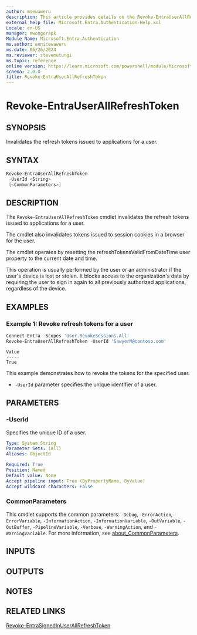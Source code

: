 ```yaml
---
author: msewaweru
description: This article provides details on the Revoke-EntraUserAllRefreshToken command.
external help file: Microsoft.Entra.Authentication-Help.xml
Locale: en-US
manager: mwongerapk
Module Name: Microsoft.Entra.Authentication
ms.author: eunicewaweru
ms.date: 06/26/2024
ms.reviewer: stevemutungi
ms.topic: reference
online version: https://learn.microsoft.com/powershell/module/Microsoft.Entra.Authentication/Revoke-EntraUserAllRefreshToken
schema: 2.0.0
title: Revoke-EntraUserAllRefreshToken
---
```


# Revoke-EntraUserAllRefreshToken

## SYNOPSIS

Invalidates the refresh tokens issued to applications for a user.

## SYNTAX

```powershell
Revoke-EntraUserAllRefreshToken
 -UserId <String>
 [<CommonParameters>]
```

## DESCRIPTION

The `Revoke-EntraUserAllRefreshToken` cmdlet invalidates the refresh tokens issued to applications for a user.

The cmdlet also invalidates tokens issued to session cookies in a browser for the user.

The cmdlet operates by resetting the refreshTokensValidFromDateTime user property to the current date and time.

This operation is usually performed by the user or an administrator if the user's device is lost or stolen. It blocks access to the organization's data by requiring the user to sign in again to all previously authorized applications, regardless of the device.

## EXAMPLES

### Example 1: Revoke refresh tokens for a user

```powershell
Connect-Entra -Scopes 'User.RevokeSessions.All'
Revoke-EntraUserAllRefreshToken -UserId 'SawyerM@contoso.com'
```

```Output
Value
-----
True
```

This example demonstrates how to revoke the tokens for the specified user.

- `-UserId` parameter specifies the unique identifier of a user.

## PARAMETERS

### -UserId

Specifies the unique ID of a user.

```yaml
Type: System.String
Parameter Sets: (All)
Aliases: ObjectId

Required: True
Position: Named
Default value: None
Accept pipeline input: True (ByPropertyName, ByValue)
Accept wildcard characters: False
```

### CommonParameters

This cmdlet supports the common parameters: `-Debug`, `-ErrorAction`, `-ErrorVariable`, `-InformationAction`, `-InformationVariable`, `-OutVariable`, `-OutBuffer`, `-PipelineVariable`, `-Verbose`, `-WarningAction`, and `-WarningVariable`. For more information, see [about_CommonParameters](https://go.microsoft.com/fwlink/?LinkID=113216).

## INPUTS

## OUTPUTS

## NOTES

## RELATED LINKS

[Revoke-EntraSignedInUserAllRefreshToken](Revoke-EntraSignedInUserAllRefreshToken.md)
